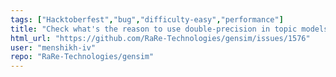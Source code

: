 ```yaml
---
tags: ["Hacktoberfest","bug","difficulty-easy","performance"]
title: "Check what's the reason to use double-precision in topic models"
html_url: "https://github.com/RaRe-Technologies/gensim/issues/1576"
user: "menshikh-iv"
repo: "RaRe-Technologies/gensim"
---
```


